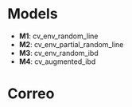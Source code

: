 # Models

* **M1**: cv_env_random_line
* **M2**: cv_env_partial_random_line
* **M3**: cv_env_random_ibd
* **M4**: cv_augmented_ibd

# Correo
